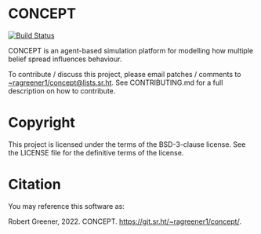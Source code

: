 # CONCEPT
[![Build Status](https://jenkins.r0bert.dev/buildStatus/icon?job=concept&build=3&style=flat-square)](https://jenkins.r0bert.dev/job/concept/3/)

CONCEPT is an agent-based simulation platform for modelling how multiple belief spread influences behaviour.

To contribute / discuss this project, please email patches / comments to [~ragreener1/concept@lists.sr.ht](mailto:~ragreener1/concept@lists.sr.ht).
See CONTRIBUTING.md for a full description on how to contribute.

# Copyright

This project is licensed under the terms of the BSD-3-clause license.
See the LICENSE file for the definitive terms of the license.

# Citation

You may reference this software as:

Robert Greener, 2022. CONCEPT. <https://git.sr.ht/~ragreener1/concept/>.
